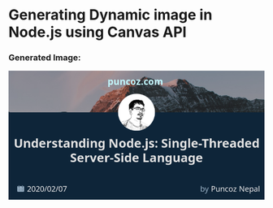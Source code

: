 # Generating Dynamic image in Node.js using Canvas API

### Generated Image:

![Generated Image](./generated.png)
